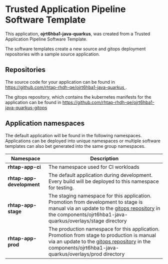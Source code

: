 # Trusted Application Pipeline Software Template

This application, **ojrt6hba1-java-quarkus**, was created from a Trusted Application Pipeline Software Template.

The software templates create a new source and gitops deployment repositories with a sample source application. 

## Repositories

The source code for your application can be found in [https://github.com/rhtap-rhdh-qe/ojrt6hba1-java-quarkus ](https://github.com/rhtap-rhdh-qe/ojrt6hba1-java-quarkus ).
 
The gitops repository, which contains the kubernetes manifests for the application can be found in 
[https://github.com/rhtap-rhdh-qe/ojrt6hba1-java-quarkus-gitops ](https://github.com/rhtap-rhdh-qe/ojrt6hba1-java-quarkus-gitops ) 

## Application namespaces 

The default application will be found in the following namespaces. Applications can be deployed into unique namespaces or multiple software templates can also bet generated into the same group namespaces.  

|  Namespace   |  Description   |  
| -------- | -------- |
| **rhtap-app-ci** | The namespace used for CI workloads |
| **rhtap-app-development** | The default application during development. Every build will be deployed to this namespace for testing. |
| **rhtap-app-stage** | The staging namespace for this application. Promotion from development to stage is manual via an update to the [gitops repository](https://github.com/rhtap-rhdh-qe/ojrt6hba1-java-quarkus-gitops ) in the components/ojrt6hba1-java-quarkus/overlays/stage directory |
| **rhtap-app-prod** | The production namespace for this application. Promotion from stage to production is manual via an update to the [gitops repository](https://github.com/rhtap-rhdh-qe/ojrt6hba1-java-quarkus-gitops ) in the components/ojrt6hba1-java-quarkus/overlays/prod directory |